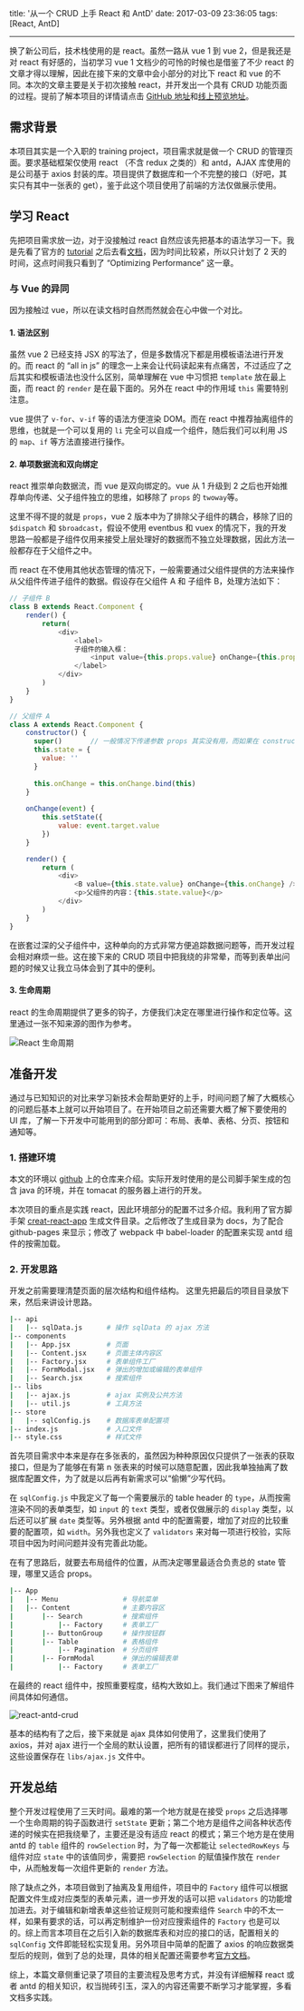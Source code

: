 title: '从一个 CRUD 上手 React 和 AntD'
date: 2017-03-09 23:36:05
tags: [React, AntD]

---

换了新公司后，技术栈使用的是 react。虽然一路从 vue 1 到 vue 2，但是我还是对 react 有好感的，当初学习 vue 1 文档少的可怜的时候也是借鉴了不少 react 的文章才得以理解，因此在接下来的文章中会小部分的对比下 react 和 vue 的不同。本次的文章主要是关于初次接触 react，并开发出一个具有 CRUD 功能页面的过程。提前了解本项目的详情请点击 [GitHub 地址](https://github.com/cnzsb/react-antd-crud)和[线上预览地址](//www.zhaoshibo.net/react-antd-crud/)。

<!-- more -->

## 需求背景

本项目其实是一个入职的 training project，项目需求就是做一个 CRUD 的管理页面。要求基础框架仅使用 react （不含 redux 之类的）和 antd，AJAX 库使用的是公司基于 axios 封装的库。项目提供了数据库和一个不完整的接口（好吧，其实只有其中一张表的 get），鉴于此这个项目使用了前端的方法仅做展示使用。

## 学习 React

先把项目需求放一边，对于没接触过 react 自然应该先把基本的语法学习一下。我是先看了官方的 [tutorial](https://facebook.github.io/react/tutorial/tutorial.html) 之后去看[文档](https://facebook.github.io/react/docs/installation.html)，因为时间比较紧，所以只计划了 2 天的时间，这点时间我只看到了 “Optimizing Performance” 这一章。

### 与 Vue 的异同

因为接触过 vue，所以在读文档时自然而然就会在心中做一个对比。

#### 1. 语法区别

虽然 vue 2 已经支持 JSX 的写法了，但是多数情况下都是用模板语法进行开发的。而 react 的 “all in js” 的理念一上来会让代码读起来有点痛苦，不过适应了之后其实和模板语法也没什么区别，简单理解在 vue 中习惯把 `template` 放在最上面，而 react 的 `render` 是在最下面的。另外在 react 中的作用域 `this` 需要特别注意。

vue 提供了 `v-for`、`v-if` 等的语法方便渲染 DOM。而在 react 中推荐抽离组件的思维，也就是一个可以复用的 `li` 完全可以自成一个组件，随后我们可以利用 JS 的 `map`、`if` 等方法直接进行操作。

#### 2. 单项数据流和双向绑定

react 推崇单向数据流，而 vue 是双向绑定的。vue 从 1 升级到 2 之后也开始推荐单向传递、父子组件独立的思维，如移除了 `props` 的 `twoway`等。

这里不得不提的就是 `props`，vue 2 版本中为了排除父子组件的耦合，移除了旧的 `$dispatch` 和 `$broadcast`，假设不使用 eventbus 和 vuex 的情况下，我的开发思路一般都是子组件仅用来接受上层处理好的数据而不独立处理数据，因此方法一般都存在于父组件之中。

而 react 在不使用其他状态管理的情况下，一般需要通过父组件提供的方法来操作从父组件传进子组件的数据。假设存在父组件 A 和 子组件 B，处理方法如下：

```js
// 子组件 B
class B extends React.Component {
    render() {
        return(
            <div>
                <label>
                子组件的输入框：
                    <input value={this.props.value} onChange={this.props.onChange} />
                </label>
            </div>
        )
    }
}

// 父组件 A
class A extends React.Component {
    constructor() {
      super()       // 一般情况下传递参数 props 其实没有用，而如果在 constructor 中则使用了 this.props 则必须写入参数
      this.state = {
        value: ''
      }
      
      this.onChange = this.onChange.bind(this)
    }
    
    onChange(event) {
        this.setState({
            value: event.target.value
        })
    }

    render() {
        return (
            <div>
                <B value={this.state.value} onChange={this.onChange} />
                <p>父组件的内容：{this.state.value}</p>
            </div>
        )
    }
}
```

在嵌套过深的父子组件中，这种单向的方式非常方便追踪数据问题等，而开发过程会相对麻烦一些。这在接下来的 CRUD 项目中把我绕的非常晕，而等到表单出问题的时候又让我立马体会到了其中的便利。

#### 3. 生命周期

react 的生命周期提供了更多的钩子，方便我们决定在哪里进行操作和定位等。这里通过一张不知来源的图作为参考。

![React 生命周期](http://7xlivs.com1.z0.glb.clouddn.com/2017/03/09/%E4%BB%8E%E4%B8%80%E4%B8%AA%20CRUD%20%E4%B8%8A%E6%89%8B%20React%20%E5%92%8C%20AntD/React%20%E7%94%9F%E5%91%BD%E5%91%A8%E6%9C%9F.png)

## 准备开发

通过与已知知识的对比来学习新技术会帮助更好的上手，时间问题了解了大概核心的问题后基本上就可以开始项目了。在开始项目之前还需要大概了解下要使用的 UI 库，了解一下开发中可能用到的部分即可：布局、表单、表格、分页、按钮和通知等。

### 1. 搭建环境

本文的环境以 [github](https://github.com/cnzsb/react-antd-crud) 上的仓库来介绍。实际开发时使用的是公司脚手架生成的包含 java 的环境，并在 tomacat 的服务器上进行的开发。

本次项目的重点是实践 react，因此环境部分的配置不过多介绍。我利用了官方脚手架 [creat-react-app](https://github.com/facebookincubator/create-react-app) 生成文件目录。之后修改了生成目录为 docs，为了配合 github-pages 来显示；修改了 webpack 中 babel-loader 的配置来实现 antd 组件的按需加载。

### 2. 开发思路

开发之前需要理清楚页面的层次结构和组件结构。 这里先把最后的项目目录放下来，然后来讲设计思路。

```bash
|-- api
|   |-- sqlData.js      # 操作 sqlData 的 ajax 方法
|-- components
|   |-- App.jsx         # 页面
|   |-- Content.jsx     # 页面主体内容区
|   |-- Factory.jsx     # 表单组件工厂
|   |-- FormModal.jsx   # 弹出的增加或编辑的表单组件
|   |-- Search.jsx      # 搜索组件
|-- libs
|   |-- ajax.js         # ajax 实例及公共方法
|   |-- util.js         # 工具方法
|-- store
|   |-- sqlConfig.js    # 数据库表单配置项
|-- index.js            # 入口文件
|-- style.css           # 样式文件
```

首先项目需求中本来是存在多张表的，虽然因为种种原因仅只提供了一张表的获取接口，但是为了能够在有第 n 张表来的时候可以随意配置，因此我单独抽离了数据库配置文件，为了就是以后再有新需求可以“偷懒”少写代码。

在 `sqlConfig.js` 中我定义了每一个需要展示的 table header 的 `type`，从而按需渲染不同的表单类型，如 `input` 的 `text` 类型，或者仅做展示的 `display` 类型，以后还可以扩展 `date` 类型等。另外根据 antd 中的配置需要，增加了对应的比较重要的配置项，如 `width`。另外我也定义了 `validators` 来对每一项进行校验，实际项目中因为时间问题并没有完善此功能。

在有了思路后，就要去布局组件的位置，从而决定哪里最适合负责总的 state 管理，哪里又适合 props。

```bash
|-- App
|   |-- Menu                # 导航菜单
|   |-- Content             # 主要内容区
|       |-- Search          # 搜索组件
|           |-- Factory     # 表单工厂
|       |-- ButtonGroup     # 操作按钮群
|       |-- Table           # 表格组件
|           |-- Pagination  # 分页组件
|       |-- FormModal       # 弹出的编辑表单
|           |-- Factory     # 表单工厂
```

在最终的 react 组件中，按照重要程度，结构大致如上。我们通过下图来了解组件间具体如何通信。

![react-antd-crud](http://7xlivs.com1.z0.glb.clouddn.com/2017/03/09/%E4%BB%8E%E4%B8%80%E4%B8%AA%20CRUD%20%E4%B8%8A%E6%89%8B%20React%20%E5%92%8C%20AntD/react-antd-crud.png)

基本的结构有了之后，接下来就是 ajax 具体如何使用了，这里我们使用了 axios，并对 ajax 进行一个全局的默认设置，把所有的错误都进行了同样的提示，这些设置保存在 `libs/ajax.js` 文件中。

## 开发总结

整个开发过程使用了三天时间。最难的第一个地方就是在接受 `props` 之后选择哪一个生命周期的钩子函数进行 `setState` 更新；第二个地方是组件之间各种状态传递的时候实在把我绕晕了，主要还是没有适应 react 的模式；第三个地方是在使用 antd 的 `table` 组件的 `rowSelection` 时，为了每一次都能让 `selectedRowKeys` 与组件对应 `state` 中的该值同步，需要把 `rowSelection` 的赋值操作放在 `render` 中，从而触发每一次组件更新的 `render` 方法。

除了缺点之外，本项目做到了抽离及复用组件，项目中的 `Factory` 组件可以根据配置文件生成对应类型的表单元素，进一步开发的话可以把 `validators` 的功能增加进去。对于编辑和新增表单这些验证规则可能和搜索组件 `Search` 中的不太一样，如果有要求的话，可以再定制维护一份对应搜索组件的 `Factory` 也是可以的。综上而言本项目在之后引入新的数据库表和对应的接口的话，配置相关的 `sqlConfig` 文件即能轻松实现复用。另外项目中简单的配置了 axios 的响应数据类型后的规则，做到了总的处理，具体的相关配置还需要参考[官方文档](https://github.com/mzabriskie/axios)。

综上，本篇文章侧重记录了项目的主要流程及思考方式，并没有详细解释 react 或者 antd 的相关知识，权当抛砖引玉，深入的内容还需要不断学习才能掌握，多看文档多实践。

